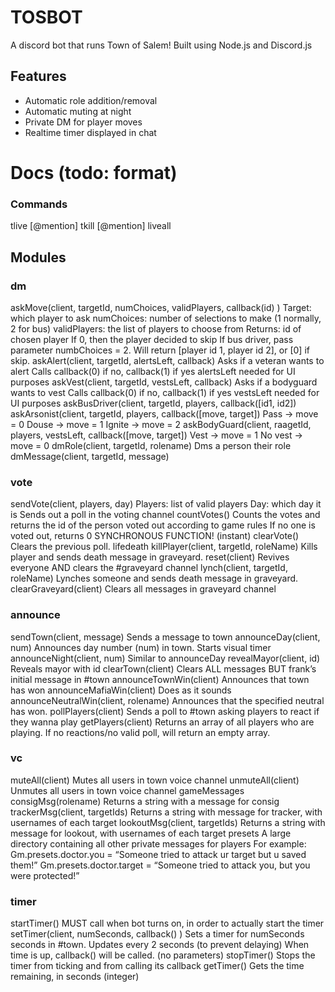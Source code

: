 # TOSBOT
A discord bot that runs Town of Salem! Built using Node.js and Discord.js
## Features
- Automatic role addition/removal
- Automatic muting at night
- Private DM for player moves
- Realtime timer displayed in chat


# Docs  (todo: format)
### Commands
tlive [@mention]
tkill [@mention]
liveall
## Modules
### dm
askMove(client, targetId, numChoices, validPlayers, callback(id) )
Target: which player to ask
numChoices: number of selections to make (1 normally, 2 for bus)
validPlayers: the list of players to choose from
Returns: id of chosen player
If 0, then the player decided to skip
If bus driver, pass parameter numbChoices = 2. 
Will return [player id 1, player id 2], or [0] if skip.
askAlert(client, targetId, alertsLeft, callback)
Asks if a veteran wants to alert
Calls callback(0) if no, callback(1) if yes
alertsLeft needed for UI purposes
askVest(client, targetId, vestsLeft, callback)
Asks if a bodyguard wants to vest
Calls callback(0) if no, callback(1) if yes
vestsLeft needed for UI purposes
askBusDriver(client, targetId, players, callback([id1, id2])
askArsonist(client, targetId, players, callback([move, target])
Pass → move = 0
Douse → move = 1
Ignite → move = 2
askBodyGuard(client, raagetId, players, vestsLeft, callback([move, target])
Vest → move = 1
No vest → move = 0
dmRole(client, targetId, rolename)
Dms a person their role
dmMessage(client, targetId, message)


### vote
sendVote(client, players, day)
Players: list of valid players
Day: which day it is
Sends out a poll in the voting channel
countVotes()
Counts the votes and returns the id of the person voted out according to game rules
If no one is voted out, returns 0
SYNCHRONOUS FUNCTION! (instant)
clearVote()
Clears the previous poll.
lifedeath
killPlayer(client, targetId, roleName)
Kills player and sends death message in graveyard.
reset(client)
Revives everyone AND clears the #graveyard channel
lynch(client, targetId, roleName)
Lynches someone and sends death message in graveyard.
clearGraveyard(client)
Clears all messages in graveyard channel

### announce
sendTown(client, message)
Sends a message to town
announceDay(client, num)
Announces day number (num) in town. 
Starts visual timer
announceNight(client, num)
Similar to announceDay
revealMayor(client, id)
Reveals mayor with id
clearTown(client)
Clears ALL messages BUT frank’s initial message in #town
announceTownWin(client)
Announces that town has won
announceMafiaWin(client)
Does as it sounds
announceNeutralWin(client, rolename)
Announces that the specified neutral has won.
pollPlayers(client)
Sends a poll to #town asking players to react if they wanna play
getPlayers(client)
Returns an array of all players who are playing.
If no reactions/no valid poll, will return an empty array.
### vc
muteAll(client)
Mutes all users in town voice channel
unmuteAll(client)
Unmutes all users in town voice channel
gameMessages
consigMsg(rolename)
Returns a string with a message for consig
trackerMsg(client, targetIds)
Returns a string with message for tracker, with usernames of each target
lookoutMsg(client, targetIds)
Returns a string with message for lookout, with usernames of each target
presets
A large directory containing all other private messages for players
For example: 
Gm.presets.doctor.you = “Someone tried to attack ur target but u saved them!”
Gm.presets.doctor.target = “Someone tried to attack you, but you were protected!”
### timer
startTimer()
MUST call when bot turns on, in order to actually start the timer
setTimer(client, numSeconds, callback() )
Sets a timer for numSeconds seconds in #town.
Updates every 2 seconds (to prevent delaying)
When time is up, callback() will be called. (no parameters)
stopTimer()
Stops the timer from ticking and from calling its callback
getTimer()
Gets the time remaining, in seconds (integer)

